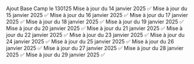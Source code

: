 Ajout Base Camp le 130125
Mise à jour du 14 janvier 2025 ✅
Mise à jour du 15 janvier 2025 ✅
Mise à jour du 16 janvier 2025 ✅
Mise à jour du 17 janvier 2025 ✅
Mise à jour du 18 janvier 2025 ✅
Mise à jour du 19 janvier 2025 ✅
Mise à jour du 20 janvier 2025 ✅
Mise à jour du 21 janvier 2025 ✅
Mise à jour du 22 janvier 2025 ✅
Mise à jour du 23 janvier 2025 ✅
Mise à jour du 24 janvier 2025 ✅
Mise à jour du 25 janvier 2025 ✅
Mise à jour du 26 janvier 2025 ✅
Mise à jour du 27 janvier 2025 ✅
Mise à jour du 28 janvier 2025 ✅
Mise à jour du 29 janvier 2025 ✅
